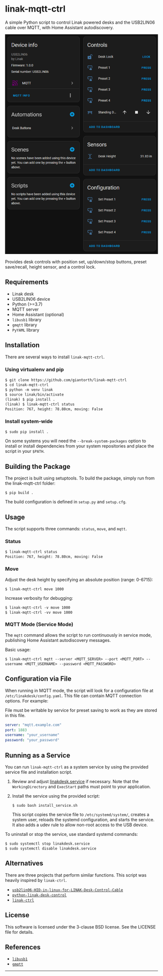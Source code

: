 # linak-mqtt-ctrl

A simple Python script to control Linak powered desks and the USB2LIN06 cable over MQTT, with Home Assistant autodiscovery.

![Home Assistant Controls](image.png)

Provides desk controls with position set, up/down/stop buttons, preset save/recall, height sensor, and a control lock.  

## Requirements

- Linak desk
- USB2LIN06 device
- Python (>=3.7)
- MQTT server
- Home Assistant (optional)
- `libusb1` library
- `gmqtt` library
- `PyYAML` library

## Installation

There are several ways to install `linak-mqtt-ctrl`.

### Using virtualenv and pip

```shell
$ git clone https://github.com/giantorth/linak-mqtt-ctrl
$ cd linak-mqtt-ctrl
$ python -m venv linak
$ source linak/bin/activate
(linak) $ pip install .
(linak) $ linak-mqtt-ctrl status
Position: 767, height: 78.80cm, moving: False
```

### Install system-wide

```shell
$ sudo pip install .
```

On some systems you will need the `--break-system-packages` option to install or install dependencies from your system repositories and place the script in your `$PATH`.

## Building the Package

The project is built using setuptools. To build the package, simply run from the linak-mqtt-ctrl folder:

```shell
$ pip build .
```

The build configuration is defined in `setup.py` and `setup.cfg`.

## Usage

The script supports three commands: `status`, `move`, and `mqtt`.

### Status

```shell
$ linak-mqtt-ctrl status
Position: 767, height: 78.80cm, moving: False
```

### Move

Adjust the desk height by specifying an absolute position (range: 0-6715):

```shell
$ linak-mqtt-ctrl move 1000
```

Increase verbosity for debugging:

```shell
$ linak-mqtt-ctrl -v move 1000
$ linak-mqtt-ctrl -vv move 1000
```

### MQTT Mode (Service Mode)

The `mqtt` command allows the script to run continuously in service mode, publishing Home Assistant autodiscovery messages.

Basic usage:

```shell
$ linak-mqtt-ctrl mqtt --server <MQTT_SERVER> --port <MQTT_PORT> --username <MQTT_USERNAME> --password <MQTT_PASSWORD>
```

## Configuration via File

When running in MQTT mode, the script will look for a configuration file at `/etc/linakdesk/config.yaml`. This file can contain MQTT connection options. For example:

File must be writable by service for preset saving to work as they are stored in this file.

```yaml
server: "mqtt.example.com"
port: 1883
username: "your_username"
password: "your_password"
```


## Running as a Service

You can run `linak-mqtt-ctrl` as a system service by using the provided service file and installation script.

1. Review and adjust [linakdesk.service](linakdesk.service) if necessary. Note that the `WorkingDirectory` and `ExecStart` paths must point to your application.

2. Install the service using the provided script:

   ```shell
   $ sudo bash install_service.sh
   ```

   This script copies the service file to `/etc/systemd/system/`, creates a system user, reloads the systemd configuration, and starts the service. It also adds a udev rule to allow non-root access to the USB device.

To uninstall or stop the service, use standard systemd commands:

```shell
$ sudo systemctl stop linakdesk.service
$ sudo systemctl disable linakdesk.service
```

## Alternatives

There are three projects that perform similar functions. This script was heavily inspired by `linak-ctrl`.

- [`usb2lin06-HID-in-linux-for-LINAK-Desk-Control-Cable`](https://github.com/UrbanskiDawid/usb2lin06-HID-in-linux-for-LINAK-Desk-Control-Cable)
- [`python-linak-desk-control`](https://github.com/monofox/python-linak-desk-control)
- [`linak-ctrl`](https://github.com/gryf/linak-ctrl)

## License

This software is licensed under the 3-clause BSD license. See the LICENSE file for details.

## References

- [`libusb1`](https://github.com/vpelletier/python-libusb1)
- [`gmqtt`](https://github.com/wialon/gmqtt)

---